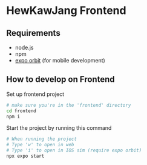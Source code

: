 # HewKawJang Frontend

## Requirements

- node.js
- npm
- [expo orbit](https://expo.dev/orbit) (for mobile development)

## How to develop on Frontend

Set up frontend project

```bash
# make sure you're in the 'frontend' directory
cd frontend
npm i
```

Start the project by running this command

```bash
# When running the project
# Type 'w' to open in web
# Type 'i' to open in IOS sim (require expo orbit)
npx expo start
```
